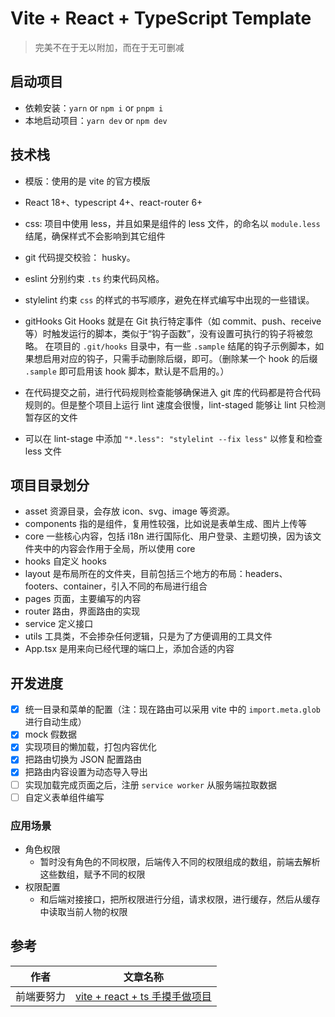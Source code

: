 # Vite + React + TypeScript Template

> 完美不在于无以附加，而在于无可删减

## 启动项目

- 依赖安装：`yarn` or `npm i` or `pnpm i`
- 本地启动项目：`yarn dev` or `npm dev`

## 技术栈

- 模版：使用的是 vite 的官方模版
- React 18+、typescript 4+、react-router 6+
- css: 项目中使用 less，并且如果是组件的 less 文件，的命名以 `module.less` 结尾，确保样式不会影响到其它组件
- git 代码提交校验： husky。
- eslint 分别约束 `.ts` 约束代码风格。
- stylelint 约束 `css` 的样式的书写顺序，避免在样式编写中出现的一些错误。

- gitHooks Git Hooks 就是在 Git 执行特定事件（如 commit、push、receive 等）时触发运行的脚本，类似于“钩子函数”，没有设置可执行的钩子将被忽略。
  在项目的 `.git/hooks` 目录中，有一些 `.sample` 结尾的钩子示例脚本，如果想启用对应的钩子，只需手动删除后缀，即可。（删除某一个 hook 的后缀 `.sample` 即可启用该 hook 脚本，默认是不启用的。）
- 在代码提交之前，进行代码规则检查能够确保进入 git 库的代码都是符合代码规则的。但是整个项目上运行 lint 速度会很慢，lint-staged 能够让 lint 只检测暂存区的文件
- 可以在 lint-stage 中添加 `"*.less": "stylelint --fix less"` 以修复和检查 less 文件

## 项目目录划分

- asset 资源目录，会存放 icon、svg、image 等资源。
- components 指的是组件，复用性较强，比如说是表单生成、图片上传等
- core 一些核心内容，包括 i18n 进行国际化、用户登录、主题切换，因为该文件夹中的内容会作用于全局，所以使用 core
- hooks 自定义 hooks
- layout 是布局所在的文件夹，目前包括三个地方的布局：headers、footers、container，引入不同的布局进行组合
- pages 页面，主要编写的内容
- router 路由，界面路由的实现
- service 定义接口
- utils 工具类，不会掺杂任何逻辑，只是为了方便调用的工具文件
- App.tsx 是用来向已经代理的端口上，添加合适的内容

## 开发进度

- [x] 统一目录和菜单的配置（注：现在路由可以采用 vite 中的 `import.meta.glob` 进行自动生成）
- [x] mock 假数据
- [x] 实现项目的懒加载，打包内容优化
- [x] 把路由切换为 JSON 配置路由
- [x] 把路由内容设置为动态导入导出
- [ ] 实现加载完成页面之后，注册 `service worker` 从服务端拉取数据
- [ ] 自定义表单组件编写

### 应用场景

- 角色权限
  - 暂时没有角色的不同权限，后端传入不同的权限组成的数组，前端去解析这些数组，赋予不同的权限
- 权限配置
  - 和后端对接接口，把所权限进行分组，请求权限，进行缓存，然后从缓存中读取当前人物的权限

## 参考

| 作者       | 文章名称                                                                  |
| ---------- | ------------------------------------------------------------------------- |
| 前端要努力 | [vite + react + ts 手摸手做项目](https://juejin.cn/user/1943592288395479) |
